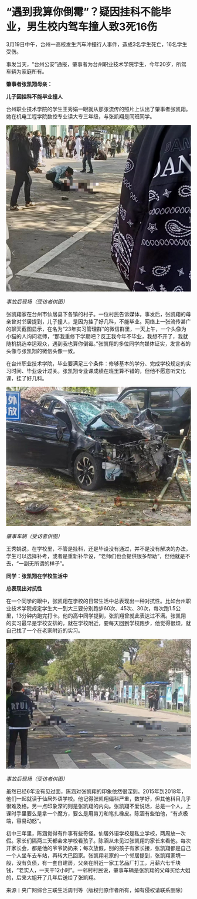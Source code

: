 # “遇到我算你倒霉”？疑因挂科不能毕业，男生校内驾车撞人致3死16伤

3月19日中午，台州一高校发生汽车冲撞行人事件，造成3名学生死亡，16名学生受伤。

事发当天，“台州公安”通报，肇事者为台州职业技术学院学生，今年20岁，所驾车辆为家庭所有。

**肇事者张凯翔母亲：**

**儿子因挂科不能毕业撞人**

台州职业技术学院的学生王秀娟一眼就从那张流传的照片上认出了肇事者张凯翔。她在机电工程学院数控专业读大专三年级，与张凯翔是同班同学。

![28080a10e9e95117f084dce081eea3c2.jpg](https://raw.githubusercontent.com/qqhsx/qqnews_image/main/2024/03/31/“遇到我算你倒霉”？疑因挂科不能毕业，男生校内驾车撞人致3死16伤/28080a10e9e95117f084dce081eea3c2.jpg)

_事故后现场（受访者供图）_

张凯翔家在台州市仙居县下各镇的村子。一位村民告诉媒体，事发后，张凯翔的母亲曾对邻居提到，儿子撞人，是因为挂了好几科，不能毕业。网络上一张流传甚广的聊天截图显示，在名为“23年实习管理群”的微信群里，一天上午，一个头像为小猫的人询问老师，“那我重修下学期吧？反正我今年不毕业，我想不开了，我就随机挑选幸运观众，遇到我也算你倒霉。”张凯翔的多位同学向媒体证实，发言者的头像与张凯翔的微信头像一致。

在台州职业技术学院，毕业要满足三个条件：修够基本的学分、完成学校规定的实习时间、毕业设计过关。张凯翔专业课成绩在班里算不错的，但他不愿意听文化课，挂了好几科。

![876159c0d4b3d4c4df4175249edfe70e.jpg](https://raw.githubusercontent.com/qqhsx/qqnews_image/main/2024/03/31/“遇到我算你倒霉”？疑因挂科不能毕业，男生校内驾车撞人致3死16伤/876159c0d4b3d4c4df4175249edfe70e.jpg)

_肇事车辆（受访者供图）_

王秀娟说，在学校里，不管是挂科，还是毕设没有通过，并不是没有解决的办法，学生可以选择补考，或者是重新补毕设，“老师们也会提供很多帮助”，但他就是不去，“一副无所谓的样子”。

**同学：张凯翔在学校生活中**

**总表现出对抗性**

在一个同学的眼中，张凯翔在学校的日常生活中总表现出一种对抗性。比如台州职业技术学院规定学生大一到大三要分别跑步60次、45次、30次，每次跑1.5公里，13分钟内跑完打卡。他的高中同学提到，张凯翔曾就此表达过不满。张凯翔的实习最早是学校安排的，就在学校附近，要每天回到学校跑步，他觉得很烦，就自己找了一个在老家附近的实习。

![817d81d52154822b98dd44387d07a75a.jpg](https://raw.githubusercontent.com/qqhsx/qqnews_image/main/2024/03/31/“遇到我算你倒霉”？疑因挂科不能毕业，男生校内驾车撞人致3死16伤/817d81d52154822b98dd44387d07a75a.jpg)

_事故后现场（受访者供图）_

虽然已经6年没有见过面，陈涵对张凯翔的印象依然很深刻。2015年到2018年，他们一起就读于仙居外语学校。他记得张凯翔偏科严重，数学好，但其他科目几乎很难及格。另一点印象深的则是张凯翔的内向。张凯翔不爱说话，总是一个人，上课时手里要么是拿一个魔方，要么是用剪刀和笔扎橡皮。陈涵有些怕他，“有点极端，容易动怒”。

初中三年里，陈涵觉得有件事有些奇怪。仙居外语学校是私立学校，两周放一次假。家长们隔两三天都会来学校看孩子。陈涵从未见过张凯翔的家长来看他。每次开家长会，都是他的爷爷奶奶来；每次放假，别的孩子有家长接，张凯翔都是自己一个人坐车去车站，再转大巴回家。张凯翔老家的一个邻居提到，张凯翔家境一般，没有负债，有一套自建房，父亲在附近一家工艺品厂打工，月薪六七千块钱，“老实人，一天干12小时”。一邻村村民说，肇事车辆是张凯翔的父母买给大姐的，后来大姐开了几年后送给了张凯翔。

来源丨央广网综合三联生活周刊等（版权归原作者所有，如有侵权请联系删除）

